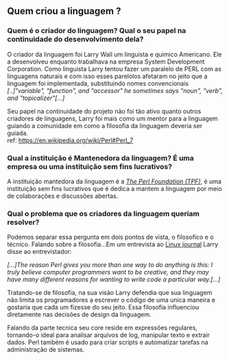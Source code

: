 ## Quem criou a linguagem ?
### Quem é o criador do linguagem? Qual o seu papel na continuidade do desenvolvimento dela?
O criador da linguagem foi Larry Wall um linguista e quimico Americano. Ele a desenvolveu enquanto trabalhava na empresa System Development Corporation. Como linguista Larry tentou fazer um paralelo de PERL com as linguagens naturais e com isso esses parelolos afetaram no jeito que a linguagem foi implementada, substituindo nomes convencionais</br>
_[..]"variable", "function", and "accessor" he sometimes says "noun", "verb", and "topicalizer"[...]_</br>

Seu papel na continuidade do projeto não foi tão ativo quanto outros criadores de linguagens, Larry foi mais como um mentor para a linguagem guiando a comunidade em como a filosofia da linguagem deveria ser guiada.</br>
ref: https://en.wikipedia.org/wiki/Perl#Perl_7


### Qual a instituição é Mantenedora da linguagem? É uma empresa ou uma instituição sem fins lucrativos?
A instituição mantedora da linguagem é a [_The Perl Foundation (TPF)_](https://en.wikipedia.org/wiki/Perl_Foundation), é uma instituição sem fins lucrativos que é dedica a mantem a linguagem por meio de colaborações e discussões abertas.

### Qual o problema que os criadores da linguagem queriam resolver?
Podemos separar essa pergunta em dois pontos de vista, o filosofico e o técnico. Falando sobre a filosofia...Em um entrevista ao [Linux journal](https://www.linuxjournal.com/article/3394) Larry disse ao entrevistador:</br>

_[...]The reason Perl gives you more than one way to do anything is this: I truly believe computer programmers want to be creative, and they may have many different reasons for wanting to write code a particular way.[...]_
</br>

Tratando-se de filosofia, na sua visão Larry defendia que sua linguagem não limita os programadores a escrever o código de uma unica maneira e gostaria que cada um fizesse do seu jeito. Essa filosofia influenciou diretamente nas decisões de design da linguagem.

Falando da parte tecnica seu core reside em expressões regulares, tornando-o ideal para analisar arquivos de log, manipular texto e extrair dados. Perl também é usado para criar scripts e automatizar tarefas na administração de sistemas.


